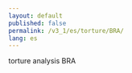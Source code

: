 ```yaml
---
layout: default
published: false
permalink: /v3_1/es/torture/BRA/
lang: es
---
```


torture analysis BRA
